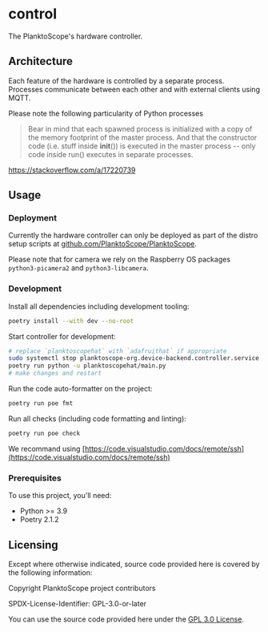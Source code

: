 # control

The PlanktoScope's hardware controller.

## Architecture

Each feature of the hardware is controlled by a separate process. Processes communicate between each other and with external clients using MQTT.

Please note the following particularity of Python processes

> Bear in mind that each spawned process is initialized with a copy of the memory footprint of the master process. And that the constructor code (i.e. stuff inside **init**()) is executed in the master process -- only code inside run() executes in separate processes.

https://stackoverflow.com/a/17220739

## Usage

### Deployment

Currently the hardware controller can only be deployed as part of the distro setup scripts at [github.com/PlanktoScope/PlanktoScope](https://github.com/PlanktoScope/PlanktoScope).

Please note that for camera we rely on the Raspberry OS packages `python3-picamera2` and `python3-libcamera`.

### Development

Install all dependencies including development tooling:

```sh
poetry install --with dev --no-root
```

Start controller for development:

```sh
# replace `planktoscopehat` with `adafruithat` if appropriate
sudo systemctl stop planktoscope-org.device-backend.controller.service
poetry run python -u planktoscopehat/main.py
# make changes and restart
```

Run the code auto-formatter on the project:

```sh
poetry run poe fmt
```

Run all checks (including code formatting and linting):

```sh
poetry run poe check
```

We recommand using [https://code.visualstudio.com/docs/remote/ssh](https://code.visualstudio.com/docs/remote/ssh)

### Prerequisites

To use this project, you'll need:

- Python >= 3.9
- Poetry 2.1.2

## Licensing

Except where otherwise indicated, source code provided here is covered by the following information:

Copyright PlanktoScope project contributors

SPDX-License-Identifier: GPL-3.0-or-later

You can use the source code provided here under the [GPL 3.0 License](https://www.gnu.org/licenses/gpl-3.0.en.html).
